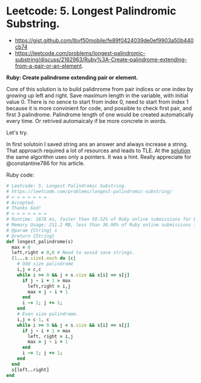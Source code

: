 # Leetcode: 5. Longest Palindromic Substring.

- https://gist.github.com/lbvf50mobile/fe89f0424039de0ef9903a50b440cb74
- https://leetcode.com/problems/longest-palindromic-substring/discuss/2162963/Ruby%3A-Create-palindrome-extending-from-a-pair-or-an-element.

**Ruby: Create palindrome extending pair or element.**

Core of this solution is to build palidnrome from pair indices or one index by growing up left and right. 
Save maximum length in the variable, with initial value 0. There is no sence to start from index 0, need to start from index 1 because it is more convinient for code, and possible to check first pair, and first 3 palindrome. Palindrome length of one would be created automatically every time. Or retrived automaicaly if be more concrete in words.  

Let's try.

In first solutoin I saved string ans an answer and always increase a string. That approach required a lot of resources and leads to TLE. At the [solution](https://leetcode.com/problems/longest-palindromic-substring/discuss/2156659/Python-Easy-O(1)-Space-approach) the same algorithm uses only a pointers. It was a hint. Really appreciate for @constantine786 for his article.


Ruby code:
```Ruby
# Leetcode: 5. Longest Palindromic Substring.
# https://leetcode.com/problems/longest-palindromic-substring/
# = = = = = = =
# Accepted.
# Thanks God!
# = = = = = = =
# Runtime: 1678 ms, faster than 50.52% of Ruby online submissions for Longest Palindromic Substring.
# Memory Usage: 211.2 MB, less than 36.98% of Ruby online submissions for Longest Palindromic Substring.
# @param {String} s
# @return {String}
def longest_palindrome(s)
  max = 0
  left,right = 0,0 # Need to avoid save strings. 
  (1...s.size).each do |c|
    # Odd size palindrome
    i,j = c,c
    while i >= 0 && j < s.size && s[i] == s[j]
      if j - i + 1 > max
        left,right = i,j
        max = j - i + 1
      end
      i -= 1; j += 1;
    end
    # Even size palindrome.
    i,j = c-1, c
    while i >= 0 && j < s.size && s[i] == s[j]
      if j - i + 1 > max
        left, right = i,j
        max = j - i + 1
      end
      i -= 1; j += 1;
    end
  end
  s[left..right]
end
```

